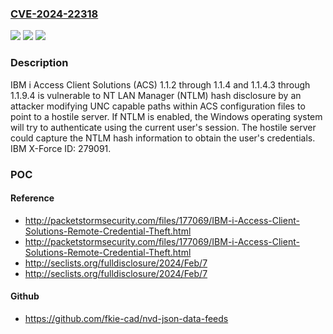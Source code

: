 ### [CVE-2024-22318](https://cve.mitre.org/cgi-bin/cvename.cgi?name=CVE-2024-22318)
![](https://img.shields.io/static/v1?label=Product&message=i%20Access%20Client%20Solutions&color=blue)
![](https://img.shields.io/static/v1?label=Version&message=1.1.2%3C%3D%201.1.4%20&color=brighgreen)
![](https://img.shields.io/static/v1?label=Vulnerability&message=CWE-384%20Session%20Fixation&color=brighgreen)

### Description

IBM i Access Client Solutions (ACS) 1.1.2 through 1.1.4 and 1.1.4.3 through 1.1.9.4 is vulnerable to NT LAN Manager (NTLM) hash disclosure by an attacker modifying UNC capable paths within ACS configuration files to point to a hostile server. If NTLM is enabled, the Windows operating system will try to authenticate using the current user's session. The hostile server could capture the NTLM hash information to obtain the user's credentials.  IBM X-Force ID:  279091.

### POC

#### Reference
- http://packetstormsecurity.com/files/177069/IBM-i-Access-Client-Solutions-Remote-Credential-Theft.html
- http://packetstormsecurity.com/files/177069/IBM-i-Access-Client-Solutions-Remote-Credential-Theft.html
- http://seclists.org/fulldisclosure/2024/Feb/7
- http://seclists.org/fulldisclosure/2024/Feb/7

#### Github
- https://github.com/fkie-cad/nvd-json-data-feeds

